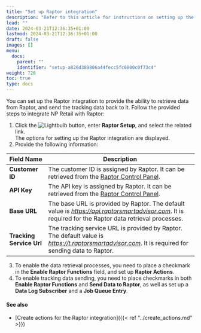 ```yaml
---
title: "Set up Raptor integration"
description: "Refer to this article for instructions on setting up the Raptor integration."
lead: ""
date: 2024-03-21T12:36:35+01:00
lastmod: 2024-03-21T12:36:35+01:00
draft: false
images: []
menu:
  docs:
    parent: ""
    identifier: "setup-a826d389806a44fecc5fc6800c0f73c4"
weight: 726
toc: true
type: docs
---
```


You can set up the Raptor integration to provide the ability to retrieve data from Raptor, and send the tracking data back to it. Follow the provided steps to integrate NP Retail with Raptor:

1. Click the ![Lightbulb](Lightbulb_icon.PNG) button, enter **Raptor Setup**, and select the related link.     
   The options for setting up the Raptor integration are displayed.
2. Provide the following information:

| Field Name      | Description |
| ----------- | ----------- |
| **Customer ID** | The customer ID is assigned by Raptor. It can be retrieved from the [<ins>Raptor Control Panel<ins>](https://admin.raptorsmartadvisor.com/#/). |
| **API Key** | The API key is assigned by Raptor. It can be retrieved from the [<ins>Raptor Control Panel<ins>](https://admin.raptorsmartadvisor.com/#/). | 
| **Base URL** | The base URL is provided by Raptor. The default value is *https://api.raptorsmartadvisor.com*. It is required for the Raptor data retrieval processes. |
| **Tracking Service Url** | The tracking service URL is provided by Raptor. The default value is *https://t.raptorsmartadvisor.com*. It is required for sending data to Raptor. |

3. To enable the data retrieval processes, you need to place a checkmark in the **Enable Raptor Functions** field, and set up **Raptor Actions**. 
4. To enable tracking data sending, you need to place checkmarks in both **Enable Raptor Functions** and **Send Data to Raptor**, as well as set up a **Data Log Subscriber** and a **Job Queue Entry**. 

#### See also

- [Create actions for the Raptor integration]({{< ref "../create_actions.md" >}})